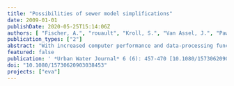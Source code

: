 ```yaml
---
title: "Possibilities of sewer model simplifications"
date: 2009-01-01
publishDate: 2020-05-25T15:14:06Z
authors: [ "Fischer, A.", "rouault", "Kroll, S.", "Van Assel, J.", "Pawlowsky-Reusing, E." ]
publication_types: ["2"]
abstract: "With increased computer performance and data-processing functionalities, there has been a tendency in the last few years to apply detailed hydrodynamic sewer modelling for long-term simulations, with long time series of rainfall. Although this is now fairly realistic for small networks, there is still a clear limit as to what can be done in the case of running bigger models for a long time, which need a lot more computational effort. Therefore, the idea has grown to investigate the possibilities of hybrid sewer modelling, a combination of conceptual and mechanistic modelling approaches to combine the advantages of both models, the speed of conceptual models and the accuracy of mechanistic models. Suggestions for hybrid model simplifications are presented in this paper within their application for two case studies."
featured: false
publication: ' *Urban Water Journal* 6 (6): 457-470 [10.1080/15730620903038453](https://doi.org/10.1080/15730620903038453)'
doi: "10.1080/15730620903038453"
projects: ["eva"]
---
```


